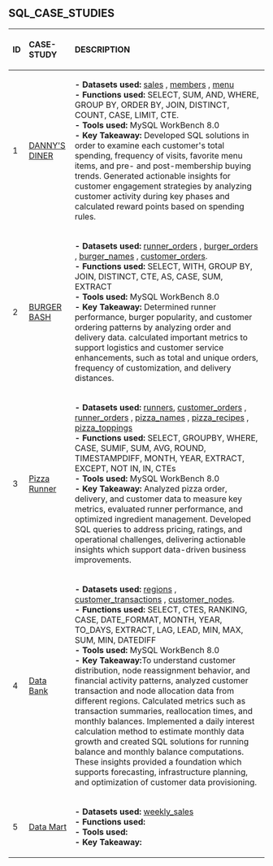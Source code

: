 ## SQL_CASE_STUDIES

 |<P ALIGN ='LEFT'>ID   </P>| <P ALIGN ='LEFT'>CASE-STUDY      </P>| <P ALIGN ='LEFT'>DESCRIPTION    </P>    |
|--|------------------------ |----------------:|
|1|[DANNY'S DINER](https://github.com/Tungana-Bhavya/8-WEEK-SQL-CHALLENGE) | <P ALIGN ='LEFT'><b>- Datasets used: </b> [sales](https://github.com/Tungana-Bhavya/8-WEEK-SQL-CHALLENGE/blob/main/DANNY'S%20DINER%20DATASET/SALES.sql) , [members](https://github.com/Tungana-Bhavya/8-WEEK-SQL-CHALLENGE/blob/main/DANNY'S%20DINER%20DATASET/MEMBERS.sql) , [menu](https://github.com/Tungana-Bhavya/8-WEEK-SQL-CHALLENGE/blob/main/DANNY'S%20DINER%20DATASET/MENU.sql) </br><b>- Functions used:</b> SELECT, SUM, AND, WHERE, GROUP BY, ORDER BY, JOIN, DISTINCT, COUNT, CASE, LIMIT, CTE.</br><b>- Tools used:</b> MySQL WorkBench 8.0</br><b>- Key Takeaway:</b> Developed SQL solutions in order to examine each customer's total spending, frequency of visits, favorite menu items, and pre- and post-membership buying trends. Generated actionable insights for customer engagement strategies by analyzing customer activity during key phases and calculated reward points based on spending rules.</p>
|2|[BURGER BASH](https://github.com/Tungana-Bhavya/SQL_CASE_STUDY/tree/main/CASE_STUDY/BURGER_BASH) |<P ALIGN ='LEFT'><b>- Datasets used: </b> [runner_orders](https://github.com/Tungana-Bhavya/SQL_CASE_STUDY/blob/main/CASE_STUDY/BURGER_BASH/BURGER_BASH_TABLES.sql) , [burger_orders](https://github.com/TunganaBhavya/SQL_CASE_STUDY/blob/main/CASE_STUDY/BURGER_BASH/BURGER_BASH_TABLES.sql) , [burger_names](https://github.com/Tungana-Bhavya/SQL_CASE_STUDY/blob/main/CASE_STUDY/BURGER_BASH/BURGER_BASH_TABLES.sql) , [customer_orders](https://github.com/Tungana-Bhavya/SQL_CASE_STUDY/blob/main/CASE_STUDY/BURGER_BASH/BURGER_BASH_TABLES.sql). </br><b>- Functions used:</b> SELECT, WITH, GROUP BY, JOIN, DISTINCT, CTE, AS, CASE, SUM, EXTRACT</br><b>- Tools used:</b> MySQL WorkBench 8.0</br><b>- Key Takeaway:</b> Determined runner performance, burger popularity, and customer ordering patterns by analyzing order and delivery data. calculated important metrics to support logistics and customer service enhancements, such as total and unique orders, frequency of customization, and delivery distances.</p>
|3|[Pizza Runner](https://github.com/Tungana-Bhavya/8-WEEK-SQL-CHALLENGE/tree/main/8-WEEK-CHALLENGE/CASE%20STUDY%20%232-PIZZA%20RUNNER)|<P ALIGN ='LEFT'><b>- Datasets used: </b> [runners](https://github.com/Tungana-Bhavya/8-WEEK-SQL-CHALLENGE/blob/main/8-WEEK-CHALLENGE/CASE%20STUDY%20%232-PIZZA%20RUNNER/RUNNER.sql), [customer_orders]() , [runner_orders](https://github.com/Tungana-Bhavya/8-WEEK-SQL-CHALLENGE/blob/main/8-WEEK-CHALLENGE/CASE%20STUDY%20%232-PIZZA%20RUNNER/RUNNER_ORDERS.sql) , [pizza_names](https://github.com/Tungana-Bhavya/8-WEEK-SQL-CHALLENGE/blob/main/8-WEEK-CHALLENGE/CASE%20STUDY%20%232-PIZZA%20RUNNER/PIZZA_NAMES.sql) , [pizza_recipes](https://github.com/Tungana-Bhavya/8-WEEK-SQL-CHALLENGE/blob/main/8-WEEK-CHALLENGE/CASE%20STUDY%20%232-PIZZA%20RUNNER/PIZZA_RECIPES.sql) , [pizza_toppings](https://github.com/Tungana-Bhavya/8-WEEK-SQL-CHALLENGE/blob/main/8-WEEK-CHALLENGE/CASE%20STUDY%20%232-PIZZA%20RUNNER/PIZZA_TOPPINGS.sql) </br><b>- Functions used:</b> SELECT, GROUPBY, WHERE, CASE, SUMIF, SUM, AVG, ROUND, TIMESTAMPDIFF, MONTH, YEAR, EXTRACT, EXCEPT, NOT IN, IN, CTEs</br><b>- Tools used:</b> MySQL WorkBench 8.0</br><b>- Key Takeaway:</b> Analyzed pizza order, delivery, and customer data to measure key metrics, evaluated runner performance, and optimized ingredient management. Developed SQL queries to address pricing, ratings, and operational challenges, delivering actionable insights which support data-driven business improvements.</p>
|4|[Data Bank](https://github.com/Tungana-Bhavya/8-WEEK-SQL-CHALLENGE/tree/main/8-WEEK-CHALLENGE/CASE%20STUDY%20%234%20DATA%20BANK)|<P ALIGN ='LEFT'><b>- Datasets used: </b> [regions](https://github.com/Tungana-Bhavya/8-WEEK-SQL-CHALLENGE/blob/main/8-WEEK-CHALLENGE/CASE%20STUDY%20%234%20DATA%20BANK/DATASET/REGIONS.sql) , [customer_transactions](https://github.com/Tungana-Bhavya/8-WEEK-SQL-CHALLENGE/blob/main/8-WEEK-CHALLENGE/CASE%20STUDY%20%234%20DATA%20BANK/DATASET/CUSTOMER_NODES_AND_TRANSACTION.sql) , [customer_nodes](https://github.com/Tungana-Bhavya/8-WEEK-SQL-CHALLENGE/blob/main/8-WEEK-CHALLENGE/CASE%20STUDY%20%234%20DATA%20BANK/DATASET/CUSTOMER_NODES_AND_TRANSACTION.sql). </br><b>- Functions used:</b> SELECT, CTES, RANKING, CASE, DATE_FORMAT, MONTH, YEAR, TO_DAYS, EXTRACT, LAG, LEAD, MIN, MAX, SUM, MIN, DATEDIFF </br><b>- Tools used:</b> MySQL WorkBench 8.0</br><b>- Key Takeaway:</b>To understand customer distribution, node reassignment behavior, and financial activity patterns, analyzed customer transaction and node allocation data from different regions. Calculated metrics such as transaction summaries, reallocation times, and monthly balances. Implemented a daily interest calculation method to estimate monthly data growth and created SQL solutions for running balance and monthly balance computations.  These insights provided a foundation which supports forecasting, infrastructure planning, and optimization of customer data provisioning.</p>
|5|[Data Mart](https://github.com/Tungana-Bhavya/8-WEEK-SQL-CHALLENGE/tree/main/8-WEEK-CHALLENGE/CASE%20STUDY%20%235-DATA%20MART)|<P ALIGN ='LEFT'><b>- Datasets used:</b> [weekly_sales](https://github.com/Tungana-Bhavya/8-WEEK-SQL-CHALLENGE/blob/main/8-WEEK-CHALLENGE/CASE%20STUDY%20%235-DATA%20MART/DATABASE.sql)</br><b>- Functions used:</b></br><b>- Tools used:</b> </br><b>- Key Takeaway:</b></p>
